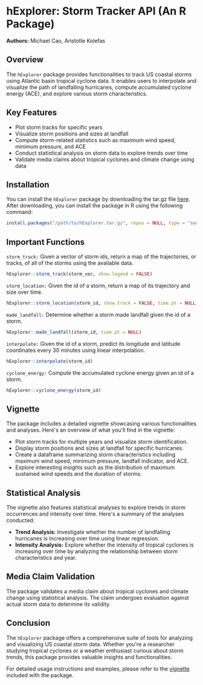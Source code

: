 # hExplorer: Storm Tracker API (An R Package)

**Authors:** Michael Cao, Aristotle Kolefas

## Overview
The `hExplorer` package provides functionalities to track US coastal storms using Atlantic basin tropical cyclone data. It enables users to interpolate and visualize the path of landfalling hurricanes, compute accumulated cyclone energy (ACE), and explore various storm characteristics.

## Key Features

- Plot storm tracks for specific years
- Visualize storm positions and sizes at landfall
- Compute storm-related statistics such as maximum wind speed, minimum pressure, and ACE
- Conduct statistical analysis on storm data to explore trends over time
- Validate media claims about tropical cyclones and climate change using data

## Installation

You can install the `hExplorer` package by downloading the tar.gz file [here](https://github.com/mic-cao/hExplorer/blob/main/hExplorer_0.1.0.tar.gz). After downloading, you can install the package in R using the following command:

```R
install.packages("/path/to/hExplorer.tar.gz", repos = NULL, type = "source")
```

## Important Functions

`storm_track:` Given a vector of storm ids, return a map of the trajectories, or tracks, of all of the storms using the available data.

```R
hExplorer::storm_track(storm_vec, show.legend = FALSE)
```

`storm_location:` Given the id of a storm, return a map of its trajectory and size over time.

```R
hExplorer::storm_location(storm_id, show.track = FALSE, time.pt = NULL)
```

`made_landfall:` Determine whether a storm made landfall given the id of a storm.

```R
hExplorer::made_landfall(storm_id, time.pt = NULL)
```

`interpolate:` Given the id of a storm, predict its longitude and latitude coordinates every 30 minutes using linear interpolation.

```R
hExplorer::interpolate(storm_id)
```

`cyclone_energy:` Compute the accumulated cyclone energy given an id of a storm.

```R
hExplorer::cyclone_energy(storm_id)
```
## Vignette

The package includes a detailed vignette showcasing various functionalities and analyses. Here's an overview of what you'll find in the vignette:

- Plot storm tracks for multiple years and visualize storm identification.
- Display storm positions and sizes at landfall for specific hurricanes.
- Create a dataframe summarizing storm characteristics including maximum wind speed, minimum pressure, landfall indicator, and ACE.
- Explore interesting insights such as the distribution of maximum sustained wind speeds and the duration of storms.

## Statistical Analysis

The vignette also features statistical analyses to explore trends in storm occurrences and intensity over time. Here's a summary of the analyses conducted:

- **Trend Analysis:** Investigate whether the number of landfalling hurricanes is increasing over time using linear regression.
- **Intensity Analysis:** Explore whether the intensity of tropical cyclones is increasing over time by analyzing the relationship between storm characteristics and year.

## Media Claim Validation

The package validates a media claim about tropical cyclones and climate change using statistical analysis. The claim undergoes evaluation against actual storm data to determine its validity.

## Conclusion

The `hExplorer` package offers a comprehensive suite of tools for analyzing and visualizing US coastal storm data. Whether you're a researcher studying tropical cyclones or a weather enthusiast curious about storm trends, this package provides valuable insights and functionalities.

For detailed usage instructions and examples, please refer to the [vignette](https://github.com/mic-cao/hExplorer/blob/main/vignettes/vignette.Rmd) included with the package.
